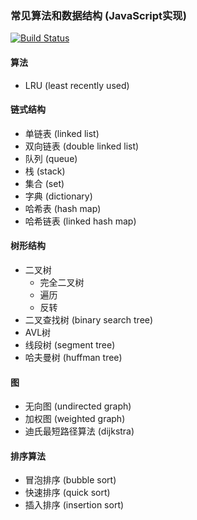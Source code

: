 ### 常见算法和数据结构 (JavaScript实现)

[![Build Status](https://travis-ci.org/fyibmsd/algorithms.svg?branch=master)](https://travis-ci.org/fyibmsd/algorithms)


#### 算法
- LRU (least recently used)

#### 链式结构
- 单链表 (linked list)
- 双向链表 (double linked list)
- 队列 (queue)
- 栈 (stack)
- 集合 (set)
- 字典 (dictionary)
- 哈希表 (hash map)
- 哈希链表 (linked hash map)

#### 树形结构
- 二叉树
    - 完全二叉树
    - 遍历
    - 反转
- 二叉查找树 (binary search tree)
- AVL树
- 线段树 (segment tree)
- 哈夫曼树 (huffman tree)

#### 图
- 无向图 (undirected graph)
- 加权图 (weighted graph)
- 迪氏最短路径算法 (dijkstra)

#### 排序算法
- 冒泡排序 (bubble sort)
- 快速排序 (quick sort)
- 插入排序 (insertion sort)
